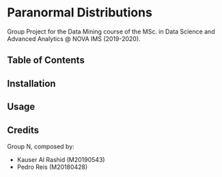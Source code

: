 # Paranormal Distributions

Group Project for the Data Mining course of the MSc. in Data Science and Advanced Analytics @ NOVA IMS (2019-2020).


## Table of Contents


## Installation


## Usage


## Credits
Group N, composed by:
- Kauser Al Rashid (M20190543)
- Pedro Reis (M20180428)
